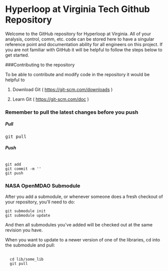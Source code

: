 # Hyperloop at Virginia Tech Github Repository
Welcome to the GitHub repository for Hyperloop at Virginia. All of your analysis, control, comm, etc. code can be stored here to have a singular reference point and documentation ability for all engineers on this project. If you are not familiar with GitHub it will be helpful to follow the steps below to get started.

###Contributing to the repository

To be able to contribute and modify code in the repository it would be helpful to

1. Download Git ( https://git-scm.com/downloads ) 

2. Learn Git ( https://git-scm.com/doc )


### Remember to pull the latest changes before you push

##### Pull
<pre></code>git pull</code></pre>

##### Push
<pre><code>
git add <filename>
git commit -m '<message>'
git push
</code></pre>

### NASA OpenMDAO Submodule
After you add a submodule, or whenever someone does a fresh checkout of your repository, you'll need to do:

<pre><code>git submodule init
git submodule update</code></pre>

And then all submodules you've added will be checked out at the same revision you have.

When you want to update to a newer version of one of the libraries, cd into the submodule and pull:

 <pre> <code>
  cd lib/some_lib
  git pull
  </code> </pre>

